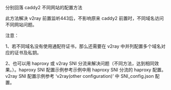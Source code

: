 分别回落 caddy2 不同网站的配置方法

此方法解决 v2ray 前置监听443后，不影响原来 caddy2 前置时，不同域名访问不同网站问题。

注意：

1、若不同域名没有使用通配符证书，那么还需要在 v2ray 中并列配置多个域名对应的证书及私钥。

2、也可以用 haproxy 或 v2ray SNI 分流来解决问题（不同方法，达到相同效果。）。haproxy SNI 配置示例参考示例中用 haproxy SNI 分流的 haproxy 配置。v2ray SNI 配置示例参考 ‘v2ray(other configuration)’ 中 SNI_config.json 配置。
